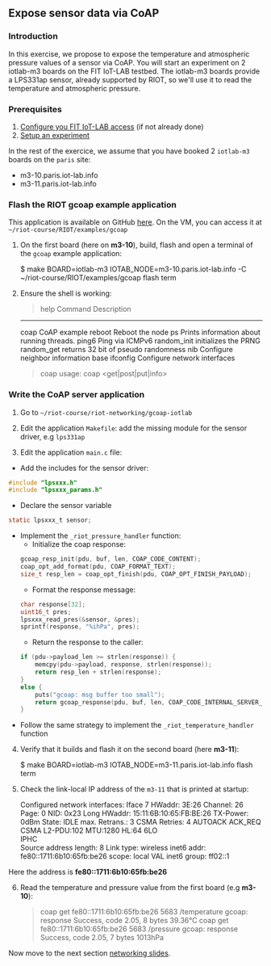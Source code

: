 ## Expose sensor data via CoAP

### Introduction

In this exercise, we propose to expose the temperature and atmospheric pressure
values of a sensor via CoAP.
You will start an experiment on 2 iotlab-m3 boards on the FIT IoT-LAB testbed.
The iotlab-m3 boards provide a LPS331ap sensor, already supported by RIOT, so
we'll use it to read the temperature and atmospheric pressure.

### Prerequisites

1. [Configure you FIT IoT-LAB access](https://github.com/aabadie/riot-course-exercises/tree/master/riot-networking/networking-iotlab#) (if not already done)
2. [Setup an experiment](https://github.com/aabadie/riot-course-exercises/tree/master/riot-networking/networking-iotlab#)

In the rest of the exercice, we assume that you have booked 2 `iotlab-m3` boards
on the `paris` site:
- m3-10.paris.iot-lab.info
- m3-11.paris.iot-lab.info

### Flash the RIOT gcoap example application

This application is available on GitHub [here](https://github.com/aabadie/riot-course-exercises/tree/master/RIOT/examples/gcoap).
On the VM, you can access it at `~/riot-course/RIOT/examples/gcoap`

1. On the first board (here on **m3-10**), build, flash and open a terminal of
   the `gcoap` example application:

      $ make BOARD=iotlab-m3 IOTAB_NODE=m3-10.paris.iot-lab.info -C ~/riot-course/RIOT/examples/gcoap flash term

2. Ensure the shell is working:

      > help
      Command              Description
      ---------------------------------------
      coap                 CoAP example
      reboot               Reboot the node
      ps                   Prints information about running threads.
      ping6                Ping via ICMPv6
      random_init          initializes the PRNG
      random_get           returns 32 bit of pseudo randomness
      nib                  Configure neighbor information base
      ifconfig             Configure network interfaces
      > coap
      usage: coap <get|post|put|info>

### Write the CoAP server application

1. Go to `~/riot-course/riot-networking/gcoap-iotlab`

2. Edit the application `Makefile`: add the missing module for the sensor
   driver, e.g `lps331ap`

3. Edit the application `main.c` file:
  - Add the includes for the sensor driver:
  ```c
  #include "lpsxxx.h"
  #include "lpsxxx_params.h"
  ```
  - Declare the sensor variable
  ```c
  static lpsxxx_t sensor;
  ```
  - Implement the `_riot_pressure_handler` function:
    - Initialize the coap response:
    ```c
    gcoap_resp_init(pdu, buf, len, COAP_CODE_CONTENT);
    coap_opt_add_format(pdu, COAP_FORMAT_TEXT);
    size_t resp_len = coap_opt_finish(pdu, COAP_OPT_FINISH_PAYLOAD);
    ```
    - Format the response message:
    ```c
    char response[32];
    uint16_t pres;
    lpsxxx_read_pres(&sensor, &pres);
    sprintf(response, "%ihPa", pres);
    ```
    - Return the response to the caller:
    ```c
    if (pdu->payload_len >= strlen(response)) {
        memcpy(pdu->payload, response, strlen(response));
        return resp_len + strlen(response);
    }
    else {
        puts("gcoap: msg buffer too small");
        return gcoap_response(pdu, buf, len, COAP_CODE_INTERNAL_SERVER_ERROR);
    }
    ```
  - Follow the same strategy to implement the `_riot_temperature_handler`
    function

4. Verify that it builds and flash it on the second board (here **m3-11**):

      $ make BOARD=iotlab-m3 IOTAB_NODE=m3-11.paris.iot-lab.info flash term

5. Check the link-local IP address of the `m3-11` that is printed at startup:

      Configured network interfaces:
      Iface  7  HWaddr: 3E:26  Channel: 26  Page: 0  NID: 0x23
          Long HWaddr: 15:11:6B:10:65:FB:BE:26 
           TX-Power: 0dBm  State: IDLE  max. Retrans.: 3  CSMA Retries: 4 
          AUTOACK  ACK_REQ  CSMA  L2-PDU:102 MTU:1280  HL:64  6LO  
          IPHC  
          Source address length: 8
          Link type: wireless
          inet6 addr: fe80::1711:6b10:65fb:be26  scope: local  VAL
          inet6 group: ff02::1

  Here the address is **fe80::1711:6b10:65fb:be26**

6. Read the temperature and pressure value from the first board (e.g **m3-10**):

      > coap get fe80::1711:6b10:65fb:be26 5683 /temperature
      gcoap: response Success, code 2.05, 8 bytes
      39.36°C
      > coap get fe80::1711:6b10:65fb:be26 5683 /pressure
      gcoap: response Success, code 2.05, 7 bytes
      1013hPa

Now move to the next section
[networking slides](https://aabadie.github.io/riot-course/slides/04-networking-in-riot/#25).

